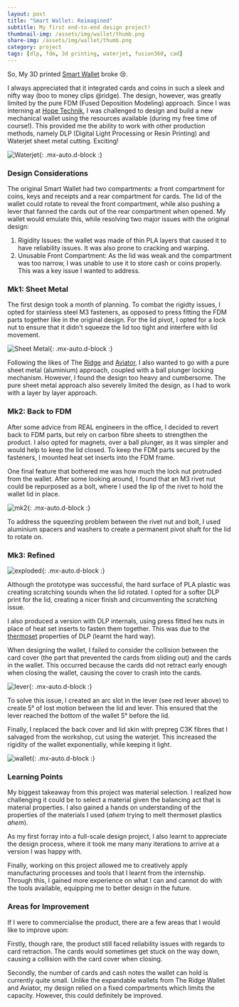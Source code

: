 ```yaml
---
layout: post
title: "Smart Wallet: Reimagined"
subtitle: My first end-to-end design project!
thumbnail-img: /assets/img/wallet/thumb.png
share-img: /assets/img/wallet/thumb.png
category: project
tags: [dlp, fdm, 3d printing, waterjet, fusion360, cad]
---
```


So, My 3D printed [Smart Wallet](https://www.thingiverse.com/thing:3097272) broke :cry:.

I always appreciated that it integrated cards and coins in such a sleek and nifty way (boo to money clips @ridge). The design, however, was greatly limited by the pure FDM (Fused Deposition Modeling) approach. Since I was interning at [Hope Technik](https://www.hopetechnik.com/), I was challenged to design and build a new mechanical wallet using the resources available (during my free time of course!). This provided me the ability to work with other production methods, namely DLP (Digital Light Processing or Resin Printing) and Waterjet sheet metal cutting. Exciting!

![Waterjet](/assets/img/wallet/waterjet.jpg){: .mx-auto.d-block :}

### Design Considerations ###

The original Smart Wallet had two compartments: a front compartment for coins, keys and receipts and a rear compartment for cards. The lid of the wallet could rotate to reveal the front compartment, while also pushing a lever that fanned the cards out of the rear compartment when opened. My wallet would emulate this, while resolving two major issues with the original design:
1. Rigidity Issues: the wallet was made of thin PLA layers that caused it to have reliability issues. It was also prone to cracking and warping.
2. Unusable Front Compartment: As the lid was weak and the compartment was too narrow, I was unable to use it to store cash or coins properly. This was a key issue I wanted to address.

### Mk1: Sheet Metal ###

The first design took a month of planning. To combat the rigidty issues, I opted for stainless steel M3 fasteners, as opposed to press fitting the FDM parts together like in the original design. For the lid pivot, I opted for a lock nut to ensure that it didn't squeeze the lid too tight and interfere with lid movement.

![Sheet Metal](/assets/img/wallet/sheet-metal.jpg){: .mx-auto.d-block :}

Following the likes of The [Ridge](https://ridge.com/) and [Aviator](https://aviatorwallet.com/), I also wanted to go with a pure sheet metal (aluminium) approach, coupled with a ball plunger locking mechanism. However, I found the design too heavy and cumbersome. The pure sheet metal approach also severely limited the design, as I had to work with a layer by layer approach.

### Mk2: Back to FDM ###

After some advice from REAL engineers in the office, I decided to revert back to FDM parts, but rely on carbon fibre sheets to strengthen the product. I also opted for magnets, over a ball plunger, as it was simpler and would help to keep the lid closed. To keep the FDM parts secured by the fasteners, I mounted heat set inserts into the FDM frame.

One final feature that bothered me was how much the lock nut protruded from the wallet. After some looking around, I found that an M3 rivet nut could be repurposed as a bolt, where I used the lip of the rivet to hold the wallet lid in place. 

![mk2](/assets/img/wallet/mk2.jpg){: .mx-auto.d-block :}

To address the squeezing problem between the rivet nut and bolt, I used aluminium spacers and washers to create a permanent pivot shaft for the lid to rotate on.

### Mk3: Refined ###

![exploded](/assets/img/wallet/exploded.png){: .mx-auto.d-block :}

Although the prototype was successful, the hard surface of PLA plastic was creating scratching sounds when the lid rotated. I opted for a softer DLP print for the lid, creating a nicer finish and circumventing the scratching issue. 

I also produced a version with DLP internals, using press fitted hex nuts in place of heat set inserts to fasten them together. This was due to the [thermoset](https://en.wikipedia.org/wiki/Thermosetting_polymer) properties of DLP (learnt the hard way).

When designing the wallet, I failed to consider the collision between the card cover (the part that prevented the cards from sliding out) and the cards in the wallet. This occurred because the cards did not retract early enough when closing the wallet, causing the cover to crash into the cards.

![lever](/assets/img/wallet/lever.jpg){: .mx-auto.d-block :}

To solve this issue, I created an arc slot in the lever (see red lever above) to create 5&deg; of lost motion between the lid and lever. This ensured that the lever reached the bottom of the wallet 5&deg; before the lid.

Finally, I replaced the back cover and lid skin with prepreg C3K fibres that I salvaged from the workshop, cut using the waterjet. This increased the rigidity of the wallet exponentially, while keeping it light.

![wallet](/assets/img/wallet/thumb.png){: .mx-auto.d-block :}

### Learning Points ###

My biggest takeaway from this project was material selection. I realized how challenging it could be to select a material given the balancing act that is material properties. I also gained a hands on understanding of the properties of the materials I used (*ahem* trying to melt thermoset plastics *ahem*).

As my first forray into a full-scale design project, I also learnt to appreciate the design process, where it took me many many iterations to arrive at a version I was happy with. 

Finally, working on this project allowed me to creatively apply manufacturing processes and tools that I learnt from the internship. Through this, I gained more experience on what I can and cannot do with the tools available, equipping me to better design in the future.

### Areas for Improvement ###

If I were to commercialise the product, there are a few areas that I would like to improve upon:

Firstly, though rare, the product still faced reliability issues with regards to card retraction. The cards would sometimes get stuck on the way down, causing a collision with the card cover when closing.

Secondly, the number of cards and cash notes the wallet can hold is currently quite small. Unlike the expandable wallets from The Ridge Wallet and Aviator, my design relied on a fixed compartments which limits the capacity. However, this could definitely be improved.